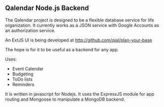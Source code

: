 Qalendar Node.js Backend
------------------------

The Qalendar project is designed to be a flexible database service for life 
organization. It currently works as a JSON service with Google Accounts as
an authorization service. 

An ExtJS UI is being developed at http://github.com/qial/plan-your-base

The hope is for it to be useful as a backend for any app.

Uses:
 - Event Calendar
 - Budgeting
 - ToDo lists
 - Reminders
 
It is written in javascript for Nodejs. It uses the ExpressJS module for app
routing and Mongoose to manipulate a MongoDB backend.

